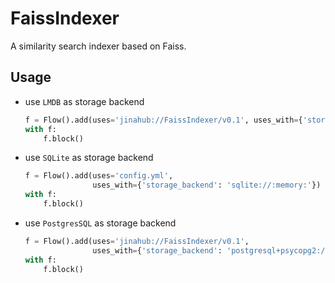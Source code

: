 # FaissIndexer

A similarity search indexer based on Faiss.

## Usage

- use ``LMDB`` as storage backend
    ```python
    f = Flow().add(uses='jinahub://FaissIndexer/v0.1', uses_with={'storage_backend': 'lmdb'})
    with f:
        f.block()
    ```

- use ``SQLite`` as storage backend
    ```python
    f = Flow().add(uses='config.yml',
                   uses_with={'storage_backend': 'sqlite://:memory:'})
    with f:
        f.block()
    ```

- use ``PostgresSQL`` as storage backend
    ```python
    f = Flow().add(uses='jinahub://FaissIndexer/v0.1',
                   uses_with={'storage_backend': 'postgresql+psycopg2://postgres:123456@127.0.0.1/postgres'})
    with f:
        f.block()
    ```
